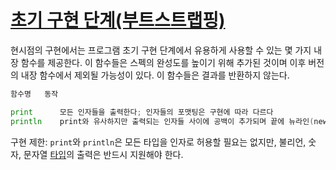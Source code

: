 # [초기 구현 단계(부트스트랩핑)](#bootstrapping)

현시점의 구현에서는 프로그램 초기 구현 단계에서 유용하게 사용할 수 있는 몇 가지 내장 함수를 제공한다. 이 함수들은 스펙의 완성도를 높이기 위해 추가된 것이며 이후 버전의 내장 함수에서 제외될 가능성이 있다. 이 함수들은 결과를 반환하지 않는다.

```go
함수명   동작

print      모든 인자들을 출력한다; 인자들의 포맷팅은 구현에 따라 다르다
println    print와 유사하지만 출력되는 인자들 사이에 공백이 추가되며 끝에 뉴라인(newline)을 추가해서 출력한다
```

구현 제한: `print`와 `println`은 모든 타입을 인자로 허용할 필요는 없지만, 불리언, 숫자, 문자열 [타입](/Types)의 출력은 반드시 지원해야 한다.
